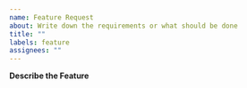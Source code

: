 ```yaml
---
name: Feature Request
about: Write down the requirements or what should be done
title: ""
labels: feature
assignees: ""
---
```


**Describe the Feature**
